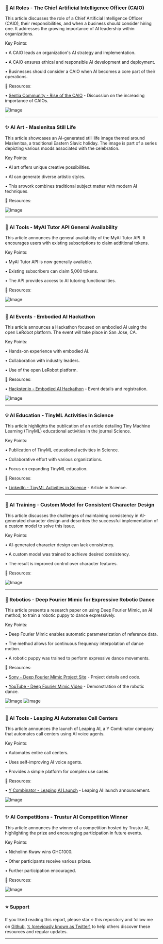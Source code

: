 ### 🤖 AI Roles - The Chief Artificial Intelligence Officer (CAIO)

This article discusses the role of a Chief Artificial Intelligence Officer (CAIO), their responsibilities, and when a business should consider hiring one.  It addresses the growing importance of AI leadership within organizations.

Key Points:

• A CAIO leads an organization's AI strategy and implementation.


•  A CAIO ensures ethical and responsible AI development and deployment.


• Businesses should consider a CAIO when AI becomes a core part of their operations.


🔗 Resources:

• [Sentia Community - Rise of the CAIO](https://sentia.community/rise-of-the-caio-ready-to-embrace-the-ai-overlord/…) - Discussion on the increasing importance of CAIOs.

![Image](https://pbs.twimg.com/media/GkWv9HdaoAER5gs?format=jpg&name=small)


---

### ✨ AI Art - Maslenitsa Still Life

This article showcases an AI-generated still life image themed around Maslenitsa, a traditional Eastern Slavic holiday. The image is part of a series depicting various moods associated with the celebration.

Key Points:

• AI art offers unique creative possibilities.


• AI can generate diverse artistic styles.


• This artwork combines traditional subject matter with modern AI techniques.


🔗 Resources:

![Image](https://pbs.twimg.com/media/GkcQjNKXAAAyfig?format=jpg&name=small)


---

### 🚀 AI Tools - MyAI Tutor API General Availability

This article announces the general availability of the MyAI Tutor API.  It encourages users with existing subscriptions to claim additional tokens.

Key Points:

• MyAI Tutor API is now generally available.


• Existing subscribers can claim 5,000 tokens.


•  The API provides access to AI tutoring functionalities.



🔗 Resources:

![Image](https://pbs.twimg.com/media/Gjsb_2VXYAAJKRP?format=jpg&name=small)


---

### 🤖 AI Events - Embodied AI Hackathon

This article announces a Hackathon focused on embodied AI using the open LeRobot platform.  The event will take place in San Jose, CA.

Key Points:

• Hands-on experience with embodied AI.


• Collaboration with industry leaders.


• Use of the open LeRobot platform.



🔗 Resources:

• [Hackster.io - Embodied AI Hackathon](http://hackster.io/events) - Event details and registration.

![Image](https://pbs.twimg.com/media/GkPb_hjXYAA5mGl?format=jpg&name=small)


---

### 💡 AI Education - TinyML Activities in Science

This article highlights the publication of an article detailing Tiny Machine Learning (TinyML) educational activities in the journal Science.

Key Points:

• Publication of TinyML educational activities in Science.


• Collaborative effort with various organizations.


• Focus on expanding TinyML education.


🔗 Resources:

• [LinkedIn - TinyML Activities in Science](https://lnkd.in/eeEthmqJ) - Article in Science.

---

### 🤖 AI Training - Custom Model for Consistent Character Design

This article discusses the challenges of maintaining consistency in AI-generated character design and describes the successful implementation of a custom model to solve this issue.

Key Points:

•  AI-generated character design can lack consistency.


• A custom model was trained to achieve desired consistency.


• The result is improved control over character features.



🔗 Resources:

![Image](https://pbs.twimg.com/media/GkgHXksXwAAHV_Q?format=jpg&name=small)


---

### 🤖 Robotics - Deep Fourier Mimic for Expressive Robotic Dance

This article presents a research paper on using Deep Fourier Mimic, an AI method, to train a robotic puppy to dance expressively.

Key Points:

• Deep Fourier Mimic enables automatic parameterization of reference data.


•  The method allows for continuous frequency interpolation of dance motion.


• A robotic puppy was trained to perform expressive dance movements.


🔗 Resources:

• [Sony - Deep Fourier Mimic Project Site](https://sony.github.io/DFM/) - Project details and code.

• [YouTube - Deep Fourier Mimic Video](https://youtube.com/watch?v=Do4HmC9PNCE&feature=youtu.be…) - Demonstration of the robotic dance.

![Image](https://pbs.twimg.com/ext_tw_video_thumb/1893768165064065024/pu/img/_c1HhH0Tiyf235jk.jpg)
![Image](https://pbs.twimg.com/ext_tw_video_thumb/1893770191688835072/pu/img/QuivdSLBxh4nSzCQ.jpg)


---

### 🚀 AI Tools - Leaping AI Automates Call Centers

This article announces the launch of Leaping AI, a Y Combinator company that automates call centers using AI voice agents.

Key Points:

• Automates entire call centers.


• Uses self-improving AI voice agents.


• Provides a simple platform for complex use cases.


🔗 Resources:

• [Y Combinator - Leaping AI Launch](https://ycombinator.com/launches/Mae-leaping-ai-automate-your-complex-call-center-with-voice-ai…) -  Leaping AI launch announcement.

![Image](https://pbs.twimg.com/ext_tw_video_thumb/1881724271908839424/pu/img/lVwJHJygBBDSxgQm.jpg)


---

### ✨ AI Competitions - Trustur AI Competition Winner

This article announces the winner of a competition hosted by Trustur AI, highlighting the prize and encouraging participation in future events.

Key Points:

• Nicholinn Kwaw wins GHC1000.


• Other participants receive various prizes.


•  Further participation encouraged.


🔗 Resources:

![Image](https://pbs.twimg.com/media/GkgETvlX0AA6XLn?format=jpg&name=small)


---

### ⭐️ Support

If you liked reading this report, please star ⭐️ this repository and follow me on [Github](https://github.com/Drix10), [𝕏 (previously known as Twitter)](https://x.com/DRIX_10_) to help others discover these resources and regular updates.

---